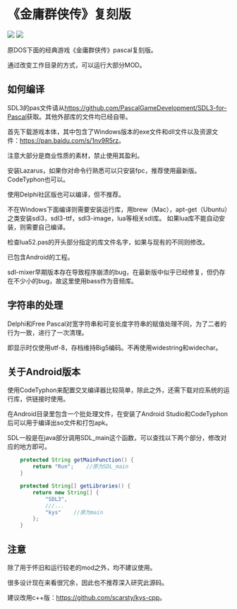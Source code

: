 # 《金庸群侠传》复刻版
<img src='https://raw.githubusercontent.com/scarsty/kys-pascal/master/open.png' />

<img src='https://raw.githubusercontent.com/scarsty/kys-pascal/master/2.png' />

原DOS下面的经典游戏《金庸群侠传》pascal复刻版。

通过改变工作目录的方式，可以运行大部分MOD。

## 如何编译
SDL3的pas文件请从<https://github.com/PascalGameDevelopment/SDL3-for-Pascal>获取。其他外部库的文件均已经自带。

首先下载游戏本体，其中包含了Windows版本的exe文件和dll文件以及资源文件：<https://pan.baidu.com/s/1nv9R5rz>。

注意大部分是商业性质的素材，禁止使用其盈利。

安装Lazarus，如果你对命令行熟悉可以只安装fpc，推荐使用最新版。CodeTyphon也可以。

使用Delphi社区版也可以编译，但不推荐。

不在Windows下面编译则需要安装运行库，用brew（Mac），apt-get（Ubuntu）之类安装sdl3，sdl3-ttf，sdl3-image，lua等相关sdl库。
如果lua库不能自动安装，则需要自己编译。

检查lua52.pas的开头部分指定的库文件名字，如果与现有的不同则修改。

已包含Android的工程。

sdl-mixer早期版本存在导致程序崩溃的bug，在最新版中似乎已经修复，但仍存在不少小的bug，故这里使用bass作为音频库。

## 字符串的处理

Delphi和Free Pascal对宽字符串和可变长度字符串的赋值处理不同，为了二者的行为一致，进行了一次清理。

即显示时仅使用utf-8，存档维持Big5编码。不再使用widestring和widechar。

## 关于Android版本

使用CodeTyphon来配置交叉编译器比较简单，除此之外，还需下载对应系统的运行库，供链接时使用。

在Android目录里包含一个批处理文件，在安装了Android Studio和CodeTyphon后可以用于编译出so文件和打包apk。

SDL一般是在java部分调用SDL_main这个函数，可以查找以下两个部分，修改对应的地方即可。

```java
    protected String getMainFunction() {
        return "Run";    //原为SDL_main
    }

    protected String[] getLibraries() {
        return new String[] {
            "SDL3",
            ///...
            "kys"    //原为main
        };
    }
```

## 注意

除了用于怀旧和运行较老的mod之外，均不建议使用。

很多设计现在来看很冗余，因此也不推荐深入研究此源码。

建议改用c++版：<https://github.com/scarsty/kys-cpp>。


